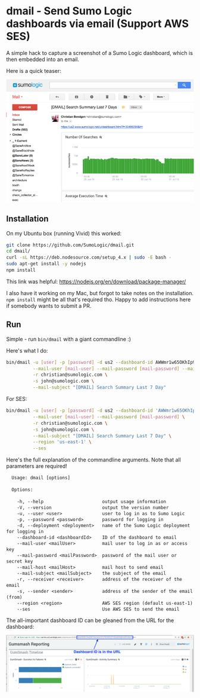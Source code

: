# dmail - Send Sumo Logic dashboards via email (Support AWS SES)

A simple hack to capture a screenshot of a Sumo Logic dashboard, which is then embedded into an email.

Here is a quick teaser:

![Teaser](images/sample.png)

## Installation

On my Ubuntu box (running Vivid) this worked:

```bash
git clone https://github.com/SumoLogic/dmail.git
cd dmail/
curl -sL https://deb.nodesource.com/setup_4.x | sudo -E bash -
sudo apt-get install -y nodejs
npm install
```

This link was helpful: https://nodejs.org/en/download/package-manager/

I also have it working on my Mac, but forgot to take notes on the installation. `npm install` might be all that's required tho. Happy to add instructions here if somebody wants to submit a PR.

## Run

Simple - run `bin/dmail` with a giant commandline :)

Here's what I do:

```bash
bin/dmail -u [user] -p [password] -d us2 --dashboard-id AWWmr1w65OKhIp9Y0lU0QYvwhoranel75MpZmqZt8hARxm4kcfrG6hD0G4us \
          --mail-user [mail-user] --mail-password [mail-password] --mail-host smtp.gmail.com \
          -r christian@sumologic.com \
          -s john@sumologic.com \
          --mail-subject "[DMAIL] Search Summary Last 7 Day"
```

For SES:

```bash
bin/dmail -u [user] -p [password] -d us2 --dashboard-id 'AWWmr1w65OKhIp9Y0lU0QYvwhoranel75MpZmqZt8hARxm4kcfrG6hD0G4us' \
          --mail-user [mail-user] --mail-password [mail-password] \
          -r christian@sumologic.com \
          -s john@sumologic.com \
          --mail-subject "[DMAIL] Search Summary Last 7 Day" \
          --region 'us-east-1' \
          --ses
```

Here's the full explanation of the commandline arguments. Note that all parameters are required!

```
  Usage: dmail [options]

  Options:

    -h, --help                      output usage information
    -V, --version                   output the version number
    -u, --user <user>               user to log in as to Sumo Logic
    -p, --password <password>       password for logging in
    -d, --deployment <deployment>   name of the Sumo Logic deployment for logging in
    --dashboard-id <dashboardId>    ID of the dashboard to email
    --mail-user <mailUser>          mail user to log in as or access key
    --mail-password <mailPassword>  password of the mail user or secret key
    --mail-host <mailHost>          mail host to send email
    --mail-subject <mailSubject>    the subject of the email
    -r, --receiver <receiver>       address of the receiver of the email
    -s, --sender <sender>           address of the sender of the email (from)
    --region <region>               AWS SES region (default us-east-1)
    --ses                           Use AWS SES to send the email
```

The all-important dashboard ID can be gleaned from the URL for the dashboard:

![Teaser](images/dashboard-id-v2.png)

